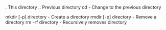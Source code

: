 . This directory
.. Previous directory
cd - Change to the previous directory

mkdir [-p] directory - Create a directory
rmdir [-p] directory - Remove a directory
rm -rf directory - Recursively removes directory